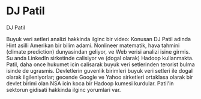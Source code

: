 # DJ Patil


DJ Patil



Buyuk veri setleri analizi hakkinda ilginc bir video: Konusan DJ Patil adinda Hint asilli Amerikan bir bilim adami. Nonlineer matematik, hava tahmini (climate prediction) dunyasindan geliyor, ve Web verisi analizi isine girmis. Su anda LinkedIn sirketinde calisiyor ve (dogal olarak) Hadoop kullanmakta. Patil, daha once hukumet icin calisarak buyuk veri setlerinden terorist bulma isinde de ugrasmis. Devletlerin guvenlik birimleri buyuk veri setleri ile dogal olarak ilgileniyorlar; gecende Google ve Yahoo sirketleri ortaklasa olarak bir devlet birimi olan NSA icin koca bir Hadoop kumesi kurdular. Patil'in sektorun gidisati hakkinda ilginc yorumlari var.




